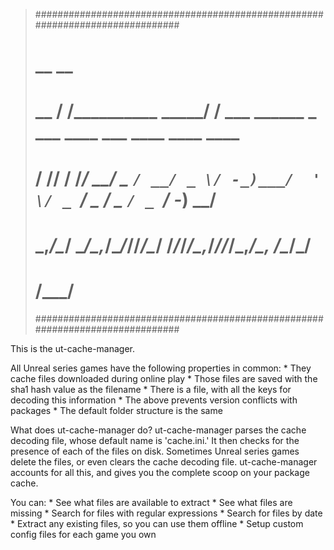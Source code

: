 
>##############################################################################
>#        __                   __                                             #
>#  __ __/ /____________ _____/ /  ___ ______ _  ___ ____  ___ ____ ____ ____ #
># / // / __/___/ __/ _ `/ __/ _ \/ -_)___/  ' \/ _ `/ _ \/ _ `/ _ `/ -_) __/ #
># \_,_/\__/    \__/\_,_/\__/_//_/\__/   /_/_/_/\_,_/_//_/\_,_/\_, /\__/_/    #
>#                                                            /___/           #
>##############################################################################

This is the ut-cache-manager.

All Unreal series games have the following properties in common:
    * They cache files downloaded during online play
    * Those files are saved with the sha1 hash value as the filename 
    * There is a file, with all the keys for decoding this information
    * The above prevents version conflicts with packages
    * The default folder structure is the same

What does ut-cache-manager do?
ut-cache-manager parses the cache decoding file, whose default name is 'cache.ini.'
It then checks for the presence of each of the files on disk. Sometimes Unreal
series games delete the files, or even clears the cache decoding file.
ut-cache-manager accounts for all this, and gives you the complete scoop on your
package cache. 

You can:
    * See what files are available to extract
    * See what files are missing
    * Search for files with regular expressions
    * Search for files by date 
    * Extract any existing files, so you can use
      them offline
    * Setup custom config files for each game you own

